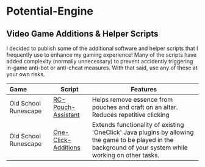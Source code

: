 # Potential-Engine

## Video Game Additions & Helper Scripts
I decided to publish some of the additional software and helper scripts that I frequently use to enhance my gaming experience! Many of the scripts have added complexity (normally unnecessary) to prevent accidently triggering in-game anti-bot or anti-cheat measures. With that said, use any of these at your own risks.


| Game                                                                                                   | Script | Features                                                                             | 
|:-------------------------------------------------------------------------------------------------------|------------------------------------------------------------------------------------------|--------------------------------------------------------------------------------------|
| Old School Runescape                                                                                   | [RC-Pouch-Assistant](https://github.com/NetworkNick-US/potential-engine/blob/master/OSRS/RC-Pouches/rc-pouches.ahk) | Helps remove essence from pouches and craft on an altar. Reduces repetitive clicking |
| Old School Runescape                                                                                    | [One-Click-Additions](https://github.com/NetworkNick-US/potential-engine/blob/master/OSRS/OneClick/one-click-additions.ahk) | Extends functionality of existing 'OneClick' Java plugins by allowing the game to be played in the background of your system while working on other tasks. |

